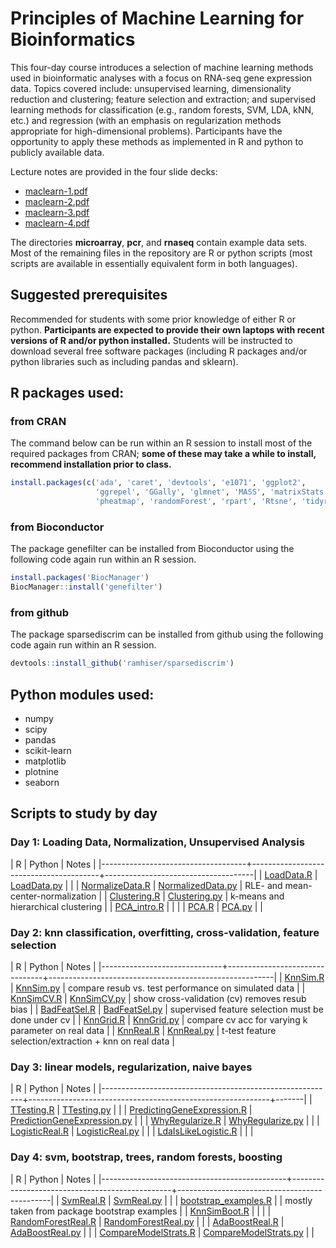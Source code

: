 # Principles of Machine Learning for Bioinformatics

This four-day course introduces a selection of machine learning
methods used in bioinformatic analyses with a focus on RNA-seq gene
expression data. Topics covered include: unsupervised learning,
dimensionality reduction and clustering; feature selection and
extraction; and supervised learning methods for classification (e.g.,
random forests, SVM, LDA, kNN, etc.) and regression (with an emphasis
on regularization methods appropriate for high-dimensional
problems). Participants have the opportunity to apply these methods as
implemented in R and python to publicly available data.

Lecture notes are provided in the four slide decks:
- [maclearn-1.pdf](maclearn-1.pdf)
- [maclearn-2.pdf](maclearn-2.pdf)
- [maclearn-3.pdf](maclearn-3.pdf)
- [maclearn-4.pdf](maclearn-4.pdf)

The directories **microarray**, **pcr**, and **rnaseq** contain
example data sets. Most of the remaining files in the repository are R
or python scripts (most scripts are available in essentially
equivalent form in both languages).

## Suggested prerequisites

Recommended for students with some prior knowledge of either R or
python. **Participants are expected to provide their own laptops with
recent versions of R and/or python installed.** Students will be
instructed to download several free software packages (including R
packages and/or python libraries such as including pandas and
sklearn).

## R packages used:

### from CRAN

The command below can be run within an R session to install most of
the required packages from CRAN; **some of these may take a while to
install, recommend installation prior to class.**

```R
install.packages(c('ada', 'caret', 'devtools', 'e1071', 'ggplot2',
                   'ggrepel', 'GGally', 'glmnet', 'MASS', 'matrixStats',
                   'pheatmap', 'randomForest', 'rpart', 'Rtsne', 'tidyr'))
```

### from Bioconductor

The package genefilter can be installed from Bioconductor using the
following code again run within an R session.

```R
install.packages('BiocManager')
BiocManager::install('genefilter')
```

### from github

The package sparsediscrim can be installed from github using the
following code again run within an R session.

```R
devtools::install_github('ramhiser/sparsediscrim')
```

## Python modules used:

- numpy
- scipy
- pandas
- scikit-learn
- matplotlib
- plotnine
- seaborn

## Scripts to study by day

### Day 1: Loading Data, Normalization, Unsupervised Analysis
| R                                  | Python                                 | Notes                               |
|------------------------------------+----------------------------------------+-------------------------------------|
| [LoadData.R](LoadData.R)           | [LoadData.py](LoadData.py)             |                                     |
| [NormalizeData.R](NormalizeData.R) | [NormalizedData.py](NormalizedData.py) | RLE- and mean-center-normalization  |
| [Clustering.R](Clustering.R)       | [Clustering.py](Clustering.py)         | k-means and hierarchical clustering |
| [PCA_intro.R](PCA_intro.R)         |                                        |                                     |
| [PCA.R](PCA.R)                     | [PCA.py](PCA.py)                       |                                     |

### Day 2: knn classification, overfitting, cross-validation, feature selection
| R                            | Python                         | Notes                                                  |
|------------------------------+--------------------------------+--------------------------------------------------------|
| [KnnSim.R](KnnSim.R)         | [KnnSim.py](KnnSim.py)         | compare resub vs. test performance on simulated data   |
| [KnnSimCV.R](KnnSimCV.R)     | [KnnSimCV.py](KnnSimCV.py)     | show cross-validation (cv) removes resub bias          |
| [BadFeatSel.R](BadFeatSel.R) | [BadFeatSel.py](BadFeatSel.py) | supervised feature selection must be done under cv     |
| [KnnGrid.R](KnnGrid.R)       | [KnnGrid.py](KnnGrid.py)       | compare cv acc for varying k parameter on real data    |
| [KnnReal.R](KnnReal.R)       | [KnnReal.py](KnnReal.py)       | t-test feature selection/extraction + knn on real data |

### Day 3: linear models, regularization, naive bayes
| R                                                        | Python                                                     | Notes |
|----------------------------------------------------------+------------------------------------------------------------+-------|
| [TTesting.R](TTesting.R)                                 | [TTesting.py](TTesting.py)                                 |       |
| [PredictingGeneExpression.R](PredictingGeneExpression.R) | [PredictionGeneExpression.py](PredictionGeneExpression.py) |       |
| [WhyRegularize.R](WhyRegularize.R)                       | [WhyRegularize.py](WhyRegularize.py)                       |       |
| [LogisticReal.R](LogisticReal.R)                         | [LogisticReal.py](LogisticReal.py)                         |       |
| [LdaIsLikeLogistic.R](LdaIsLikeLogistic.R)               |                                                            |       |
  
### Day 4: svm, bootstrap, trees, random forests, boosting
| R                                            | Python                                         | Notes                                        |
|----------------------------------------------+------------------------------------------------+----------------------------------------------|
| [SvmReal.R](SvmReal.R)                       | [SvmReal.py](SvmReal.py)                       |                                              |
| [bootstrap_examples.R](bootstrap_examples.R) |                                                | mostly taken from package bootstrap examples |
| [KnnSimBoot.R](KnnSimBoot.R)                 |                                                |                                              |
| [RandomForestReal.R](RandomForestReal.R)     | [RandomForestReal.py](RandomForestReal.py)     |                                              |
| [AdaBoostReal.R](AdaBoostReal.R)             | [AdaBoostReal.py](AdaBoostReal.py)             |                                              |
| [CompareModelStrats.R](CompareModelStrats.R) | [CompareModelStrats.py](CompareModelStrats.py) |                                              |
